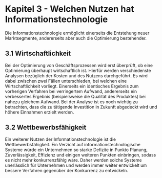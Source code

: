 # Kapitel 3 - Welchen Nutzen hat Informationstechnologie
Die Informationstechnologie ermöglicht einerseits die Entstehung neuer Marktsegmente, andererseits aber auch die Optimierung bestehender.
## 3.1 Wirtschaftlichkeit
Bei der Optimierung von Geschäftsprozessen wird erst überprüft, ob eine Optimierung überhaupt wirtschaftlich ist. Hierfür werden verschiedenste Analysen bezüglich der Kosten und des Nutzens durchgeführt. Es wird dabei zwischen zwei Fällen unterschieden, bei welchen eine Wirtschaftlichkeit vorliegt. Einerseits ein identisches Ergebnis zum vorherigen Verfahren bei verringertem Aufwand, andererseits ein verbessertes Ergebnis (beispielsweise die Qualität des Produktes) bei nahezu gleichem Aufwand. Bei der Analyse ist es noch wichtig zu betrachten, dass die zu tätigende Investition in Zukunft abgedeckt wird und höhere Einnahmen erzielt werden.
## 3.2 Wettbewerbsfähigkeit
Ein weiterer Nutzen der Informationstechnologie ist die Wettbewerbsfähigkeit. Ein Verzicht auf informationstechnologische Systeme würde ein Unternehmen so starke Defizite in Punkto Planung, Zuverlässigkeit, Effizienz und einigen weiteren Punkten einbringen, sodass es nicht mehr konkurrenzfähig wäre. Daher werden solche Systeme unerlässlich für Unternehmen und werden immer weiter entwickelt um bessere Verfahren gegenüber der Konkurrenz zu entwickeln.
